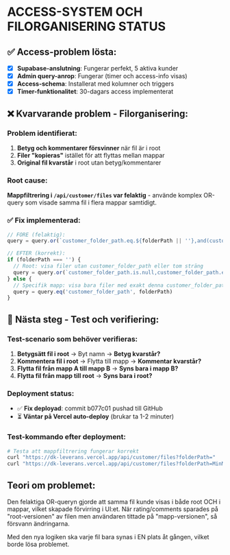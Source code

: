 # ACCESS-SYSTEM OCH FILORGANISERING STATUS

## ✅ Access-problem lösta:
- [x] **Supabase-anslutning**: Fungerar perfekt, 5 aktiva kunder
- [x] **Admin query-anrop**: Fungerar (timer och access-info visas)
- [x] **Access-schema**: Installerat med kolumner och triggers
- [x] **Timer-funktionalitet**: 30-dagars access implementerat

## ❌ Kvarvarande problem - Filorganisering:

### Problem identifierat:
1. **Betyg och kommentarer försvinner** när fil är i root
2. **Filer "kopieras"** istället för att flyttas mellan mappar
3. **Original fil kvarstår** i root utan betyg/kommentarer

### Root cause:
**Mappfiltrering i `/api/customer/files` var felaktig** - använde komplex OR-query som visade samma fil i flera mappar samtidigt.

### ✅ Fix implementerad:
```typescript
// FÖRE (felaktig):
query = query.or(`customer_folder_path.eq.${folderPath || ''},and(customer_folder_path.is.null,folder_path.eq.${folderPath || ''})`)

// EFTER (korrekt):
if (folderPath === '') {
  // Root: visa filer utan customer_folder_path eller tom sträng
  query = query.or(`customer_folder_path.is.null,customer_folder_path.eq.`)
} else {
  // Specifik mapp: visa bara filer med exakt denna customer_folder_path
  query = query.eq('customer_folder_path', folderPath)
}
```

## 🧪 Nästa steg - Test och verifiering:

### Test-scenario som behöver verifieras:
1. **Betygsätt fil i root** → Byt namn → **Betyg kvarstår?**
2. **Kommentera fil i root** → Flytta till mapp → **Kommentar kvarstår?**
3. **Flytta fil från mapp A till mapp B** → **Syns bara i mapp B?**
4. **Flytta fil från mapp till root** → **Syns bara i root?**

### Deployment status:
- ✅ **Fix deployad**: commit b077c01 pushad till GitHub
- ⏳ **Väntar på Vercel auto-deploy** (brukar ta 1-2 minuter)

### Test-kommando efter deployment:
```bash
# Testa att mappfiltrering fungerar korrekt
curl "https://dk-leverans.vercel.app/api/customer/files?folderPath=" 
curl "https://dk-leverans.vercel.app/api/customer/files?folderPath=MinMapp"
```

## Teori om problemet:
Den felaktiga OR-queryn gjorde att samma fil kunde visas i både root OCH i mappar, vilket skapade förvirring i UI:et. När rating/comments sparades på "root-versionen" av filen men användaren tittade på "mapp-versionen", så försvann ändringarna.

Med den nya logiken ska varje fil bara synas i EN plats åt gången, vilket borde lösa problemet.
